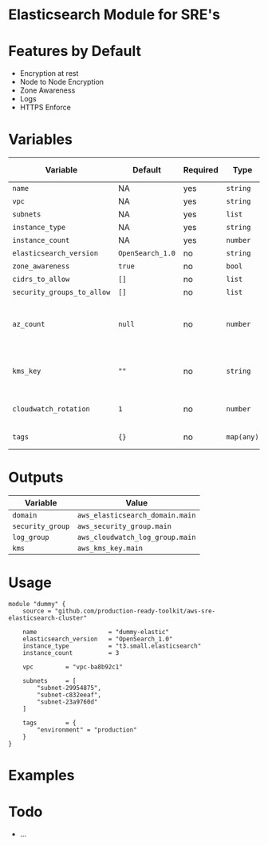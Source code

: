 # Elasticsearch Module for SRE's 

# Features by Default

* Encryption at rest
* Node to Node Encryption
* Zone Awareness 
* Logs
* HTTPS Enforce

# Variables 

| Variable                      | Default           | Required  | Type      |  Additional Info                                  |
|-------------------------------|-------------------|-----------|-----------|---------------------------------------------------|
| `name`                        | NA                | yes       | `string`  |                                                   |   
| `vpc`                         | NA                | yes       | `string`  | VPC ID                                            |
| `subnets `                    | NA                | yes       | `list`    | Subnet ID's                                       |
| `instance_type`               | NA                | yes       | `string`  |                                                   | 
| `instance_count`              | NA                | yes       | `number`  |                                                   |
| `elasticsearch_version`       | `OpenSearch_1.0`  | no        | `string`  |                                                   |       
| `zone_awareness`              | `true`            | no        | `bool`    |                                                   |
| `cidrs_to_allow`              | `[]`              | no        | `list`    |                                                   |
| `security_groups_to_allow`    | `[]`              | no        | `list`    |                                                   |
| `az_count`                    | `null`            | no        | `number`  | Allowed 2 or 3, default is  length of `subnets`   |
| `kms_key`                     | `""`              | no        | `string`  | If you don't inform, a new will be created        |
| `cloudwatch_rotation`         | `1`               | no        | `number`  | Cloudwatch Expiring Logs                          |
| `tags`                        | `{}`              | no        | `map(any)`| Tags to resources                                 |


# Outputs 

| Variable                      | Value                                     |
|-------------------------------|-------------------------------------------|
| `domain`                      | `aws_elasticsearch_domain.main`           | 
| `security_group`              | `aws_security_group.main`                 | 
| `log_group`                   | `aws_cloudwatch_log_group.main`           |
| `kms`                         | `aws_kms_key.main`                        |

# Usage 

```hcl
module "dummy" {
    source = "github.com/production-ready-toolkit/aws-sre-elasticsearch-cluster"

    name                    = "dummy-elastic"
    elasticsearch_version   = "OpenSearch_1.0"
    instance_type           = "t3.small.elasticsearch"
    instance_count          = 3

    vpc         = "vpc-ba8b92c1"

    subnets     = [
        "subnet-29954875",
        "subnet-c832eeaf",
        "subnet-23a9760d"
    ]

    tags        = {
        "environment" = "production"
    }
}
```

# Examples

# Todo 

* ...